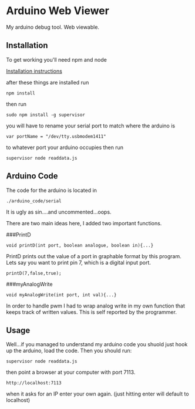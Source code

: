Arduino Web Viewer
===
My arduino debug tool. Web viewable.

Installation
---

To get working you'll need npm and node

[Installation instructions](https://gist.github.com/isaacs/579814)


after these things are installed run

    npm install


then run

    sudo npm install -g supervisor
    
    
you will have to rename your serial port to match where the arduino is

    var portName = "/dev/tty.usbmodem1411"
    

to whatever port your arduino occupies then run

    supervisor node readdata.js
   
Arduino Code
---

The code for the arduino is located in

    ./arduino_code/serial
    
It is ugly as sin....and uncommented...oops.

There are two main ideas here, I added two important functions.

###PrintD

    void printD(int port, boolean analogue, boolean in){...}
    
PrintD prints out the value of a port in graphable format by this program. Lets say you want to print pin 7, which is a digital input port.

    printD(7,false,true);
    
###myAnalogWrite

    void myAnalogWrite(int port, int val){...}
    
In order to handle pwm I had to wrap analog write in my own function that keeps track of written values. This is self reported by the programmer.
    

Usage
---

Well...if you managed to understand my arduino code you shuold just hook up the arduino, load the code. Then you should run: 

    supervisor node readdata.js
    
then point a browser at your computer with port 7113.

    http://localhost:7113
    
when it asks for an IP enter your own again. (just hitting enter will default to localhost)
 